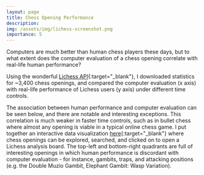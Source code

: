 ```yaml
---
layout: page
title: Chess Opening Performance
description: 
img: /assets/img/lichess-screenshot.png
importance: 5
---
```


Computers are much better than human chess players these days, but to what extent does the computer evaluation of a chess opening correlate with real-life human performance?

Using the wonderful [Lichess API](https://lichess.org/api){:target="\_blank"}, I downloaded statistics for ~3,400 chess openings, and compared the computer evaluation (x axis) with real-life performance of Lichess users (y axis) under different time controls. 

The association between human performance and computer evaluation can be seen below, and there are notable and interesting exceptions. This correlation is much weaker in faster time controls, such as in bullet chess where almost any opening is viable in a typical online chess game. I put together an interactive data visualization [here](https://gmchen.github.io/Lichess_Opening_Performance){:target="\_blank"} where chess openings can be explored, searched, and clicked on to open a Lichess analysis board. The top-left and bottom-right quadrants are full of interesting openings in which human performance is discordant with computer evaluation - for instance, gambits, traps, and attacking positions (e.g. the Double Muzio Gambit, Elephant Gambit: Wasp Variation).

<div class="row">
<div class="col-sm mt-3 mt-md-0">
<p style="text-align:center;">
<a href="https://gmchen.github.io/Lichess_Opening_Performance/" target="_blank" rel="noopener noreferrer">
<img class="img-fluid rounded z-depth-1" src="{{ '/assets/img/lichess-screenshot.png' | relative_url }}" alt="" title="Lichess Opening Performance Screenshot"/>
</a>
</p>
</div>
</div>
